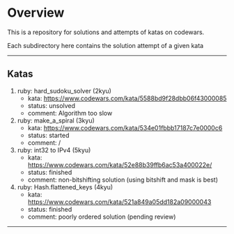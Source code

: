 # Overview

This is a repository for solutions and attempts of katas on codewars.

Each subdirectory here contains the solution attempt of a given kata

---

## Katas
  1. ruby: hard_sudoku_solver (2kyu)
      * kata: https://www.codewars.com/kata/5588bd9f28dbb06f43000085
      * status: unsolved
      * comment: Algorithm too slow
  2. ruby: make_a_spiral (3kyu)
      * kata: https://www.codewars.com/kata/534e01fbbb17187c7e0000c6
      * status: started
      * comment: /
  3. ruby: int32 to IPv4 (5kyu)
      * kata: https://www.codewars.com/kata/52e88b39ffb6ac53a400022e/
      * status: finished
      * comment: non-bitshifting solution (using bitshift and mask is best)
  4. ruby: Hash.flattened_keys (4kyu)
      * kata: https://www.codewars.com/kata/521a849a05dd182a09000043
      * status: finished
      * comment: poorly ordered solution (pending review)
---

